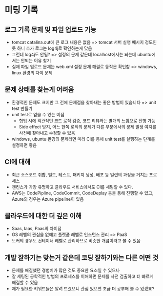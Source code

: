 # 미팅 기록

## 로그 기록 문제 및 파일 업로드 기능

- tomcat catalina.out에 큰 로그 내용은 없음 => tomcat 서버 실행 메시지 정도인듯 하니 추가 로그는 log4j로 확인하는게 맞음
- 그런데 log4j도 안됨? => 설정의 문제 같은데 localhost에서는 되는데 ubuntu에서는 안되는 이유 찾기
- 실제 파일 업로드 문제는 web.xml 설정 문제 해결로 동작은 확인함 => windows, linux 환경의 차이 문제

## 문제 상태를 찾는게 어려움

- 환경적인 문제도 크지만 그 전에 문제점을 찾아내는 좋은 방법이 있습니다 => unit test 만들기
- unit test로 얻을 수 있는 이점
  - 협업 시에 객관적인 코드 로직 검증, 코드 리뷰와는 별개의 느낌으로 진행 가능
  - Side effect 방지, 어느 한쪽 로직의 문제가 다른 부분에서의 문제 발생 여지를 사전에 찾아내고 수정할 수 있음
- windows, ubuntu 환경의 문제라면 미리 CI를 통해 unit test를 실행하는 단계를 설정하면 좋음

## CI에 대해

- 최근 소스코드 취합, 빌드, 테스트, 패키지 생성, 배포 등 일련의 과정을 거치는 프로세스
- 젠킨스가 가장 유명하고 클라우드 서비스에서도 CI를 세팅할 수 있다.
- AWS는 CodePipline, CodeCommit, CodeDeplay 등을 통해 진행할 수 있고, Azure의 경우는 Azure pipeline이 있음

## 클라우드에 대한 더 깊은 이해

- Saas, Iaas, Paas의 차이점
- OS 레벨의 관심을 없애고 플랫폼 레벨로 인스턴스 관리 => PaaS
- 도커의 경우도 컨테이너 레벨로 관리하므로 비슷한 개념이라고 볼 수 있음

## 개발 잘하기는 맞는거 같은데 코딩 잘하기와는 다른 어떤 것

- 문제를 해결했던 경험치가 많은 것도 중요한 요소일 수 있으나
- 잘 세팅된 공학적인 방법의 프로세스를 이해하면 문제를 사전 검출하고 더 빠르게 해결할 수 있음
- 제가 필요한 키워드들은 알려 드렸으니 관심 있으면 조금 더 공부해 볼 수 있겠죠?